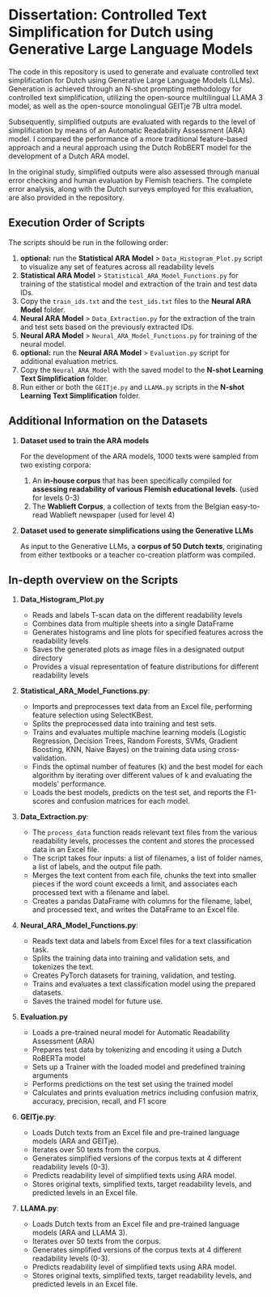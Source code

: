 # Dissertation: Controlled Text Simplification for Dutch using Generative Large Language Models 

The code in this repository is used to generate and evaluate controlled text simplification for Dutch using Generative Large Language Models (LLMs). Generation is achieved through an N-shot prompting methodology for controlled text simplification, utilizing the open-source multilingual LLAMA 3 model, as well as the open-source monolingual GEITje 7B ultra model. 

Subsequently, simplified outputs are evaluated with regards to the level of simplification by means of an Automatic Readability Assessment (ARA) model. I compared the performance of a more traditional feature-based approach and a neural approach using the Dutch RobBERT model for the development of a Dutch ARA model.

In the original study, simplified outputs were also assessed through manual error checking and human evaluation by Flemish teachers. The complete error analysis, along with the Dutch surveys employed for this evaluation, are also provided in the repository.

## Execution Order of Scripts

The scripts should be run in the following order:

1. **optional:** run the **Statistical ARA Model** > `Data_Histogram_Plot.py` script to visualize any set of features across all readability levels
2. **Statistical ARA Model** > `Statistical_ARA_Model_Functions.py` for training of the statistical model and extraction of the train and test data IDs.
3. Copy the `train_ids.txt` and the `test_ids.txt` files to the **Neural ARA Model** folder.
5. **Neural ARA Model** > `Data_Extraction.py` for the extraction of the train and test sets based on the previously extracted IDs.
6. **Neural ARA Model** > `Neural_ARA_Model_Functions.py` for training of the neural model.
7. **optional:** run the **Neural ARA Model** > `Evaluation.py` script for additional evaluation metrics. 
8. Copy the `Neural_ARA_Model` with the saved model to the **N-shot Learning Text Simplification** folder.
9. Run either or both the `GEITje.py` and `LLAMA.py` scripts in the **N-shot Learning Text Simplification** folder.

## Additional Information on the Datasets

1. **Dataset used to train the ARA models**

    For the development of the ARA models, 1000 texts were sampled from two existing corpora:
        
    1. An **in-house corpus** that has been specifically compiled for **assessing readability of various Flemish educational levels**. (used for levels 0-3)
    2. The **Wablieft Corpus**, a collection of texts from the Belgian easy-to-read Wablieft newspaper (used for level 4)

2. **Dataset used to generate simplifications using the Generative LLMs**

    As input to the Generative LLMs, a **corpus of 50 Dutch texts**, originating from either textbooks or a teacher co-creation platform was compiled. 

## In-depth overview on the Scripts

1. **Data_Histogram_Plot.py**
    - Reads and labels T-scan data on the different readability levels
    - Combines data from multiple sheets into a single DataFrame
    - Generates histograms and line plots for specified features across the readability levels
    - Saves the generated plots as image files in a designated output directory
    - Provides a visual representation of feature distributions for different readability levels

2. **Statistical_ARA_Model_Functions.py**:
    - Imports and preprocesses text data from an Excel file, performing feature selection using SelectKBest.
    - Splits the preprocessed data into training and test sets.
    - Trains and evaluates multiple machine learning models (Logistic Regression, Decision Trees, Random Forests, SVMs, Gradient Boosting, KNN, Naive Bayes) on the training data using cross-validation.
    - Finds the optimal number of features (k) and the best model for each algorithm by iterating over different values of k and evaluating the models' performance.
    - Loads the best models, predicts on the test set, and reports the F1-scores and confusion matrices for each model.

3. **Data_Extraction.py**:
    - The `process_data` function reads relevant text files from the various readability levels, processes the content and stores the processed data in an Excel file.
    - The script takes four inputs: a list of filenames, a list of folder names, a list of labels, and the output file path.
    - Merges the text content from each file, chunks the text into smaller pieces if the word count exceeds a limit, and associates each processed text with a filename and label.
    - Creates a pandas DataFrame with columns for the filename, label, and processed text, and writes the DataFrame to an Excel file.

4. **Neural_ARA_Model_Functions.py**:
    - Reads text data and labels from Excel files for a text classification task.
    - Splits the training data into training and validation sets, and tokenizes the text.
    - Creates PyTorch datasets for training, validation, and testing.
    - Trains and evaluates a text classification model using the prepared datasets.
    - Saves the trained model for future use.

5. **Evaluation.py**
    - Loads a pre-trained neural model for Automatic Readability Assessment (ARA)
    - Prepares test data by tokenizing and encoding it using a Dutch RoBERTa model
    - Sets up a Trainer with the loaded model and predefined training arguments
    - Performs predictions on the test set using the trained model
    - Calculates and prints evaluation metrics including confusion matrix, accuracy, precision, recall, and F1 score

6. **GEITje.py**:
    - Loads Dutch texts from an Excel file and pre-trained language models (ARA and GEITje).
    - Iterates over 50 texts from the corpus.
    - Generates simplified versions of the corpus texts at 4 different readability levels (0-3).
    - Predicts readability level of simplified texts using ARA model.
    - Stores original texts, simplified texts, target readability levels, and predicted levels in an Excel file.

7. **LLAMA.py**:
    - Loads Dutch texts from an Excel file and pre-trained language models (ARA and LLAMA 3).
    - Iterates over 50 texts from the corpus.
    - Generates simplified versions of the corpus texts at 4 different readability levels (0-3).
    - Predicts readability level of simplified texts using ARA model.
    - Stores original texts, simplified texts, target readability levels, and predicted levels in an Excel file.

